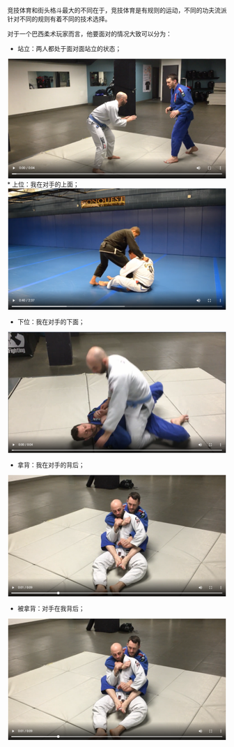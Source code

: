 竞技体育和街头格斗最大的不同在于，竞技体育是有规则的运动，不同的功夫流派针对不同的规则有着不同的技术选择。

对于一个巴西柔术玩家而言，他要面对的情况大致可以分为：
* 站立：两人都处于面对面站立的状态；

<center>
<img src="../images/2020-09-02/79c9245b0f95.png" width=500px />
</center>
* 上位：我在对手的上面；

<center>
<img src="../images/2020-09-02/d57189caa5e8.png" width=500px />
</center>

* 下位：我在对手的下面；

<center>
<img src="../images/2020-09-02/9ccf51306ebf.png " width=500px />
</center>

* 拿背：我在对手的背后；

<center>
<img src="../images/2020-09-02/b805ed10134a.png" width=500px />
</center>

* 被拿背：对手在我背后；

<center>
<img src="../images/2020-09-02/b805ed10134a.png" width=500px />
</center>
